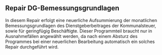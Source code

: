 ## Repair DG-Bemessungsgrundlagen

In diesem Repair erfolgt eine neuerliche Aufsummierung der monatlichen Bemessungs­grundlagen des Dienstgeberbeitrages der Kommunalsteuer, sowie für geringfügig Beschäftigte. Dieser Programmteil braucht nur in Ausnahmefällen angewählt werden, da nach einem Absturz des Programmes bei einer neuerlichen Bearbeitung automatisch ein solches Repair durchgeführt wird.